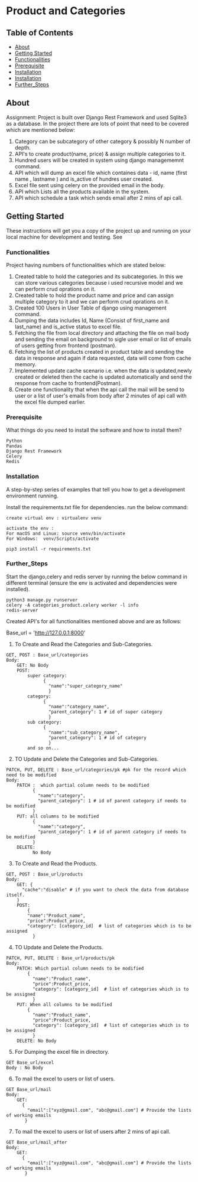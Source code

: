 # Product and Categories

## Table of Contents

- [About](#about)
- [Getting Started](#getting_started)
- [Functionalities](#Functionalities)
- [Prerequisite](#Prerequisite)
- [Installation](#Installation)
- [Installation](#Installation)
- [Further_Steps](#Further_Steps)


## About <a name = "about"></a>

Assignment:  Project is built over Django Rest Framework and used Sqlite3 as a database. In the project there are lots of point that need to be covered which are mentioned below:
1. Category can be subcategory of other category & possibly N number of depth.
2. API's to create product(name, price) & assign multiple categories to it.
3. Hundred users will be created in system using django managememnt command.
4. API which will dump an excel file which containes data - id, name (first name , lastname ) and is_active  of hundres user created.
5. Excel file sent using celery on the provided email in the body.
6. API which Lists all the products available in the system.
7. API which schedule a task which sends email after 2 mins of api call.


## Getting Started <a name = "getting_started"></a>

These instructions will get you a copy of the project up and running on your local machine for development and testing. See 

### Functionalities
Project having numbers of functionalities which are stated below:

1. Created table to hold the categories and its subcategories. In this we can store various categories because i used recursive model and we can perform crud oprations on it.
2. Created table to hold the product name and price and can assign multiple category to it and we can perform crud oprations on it.
3. Created 100 Users in User Table of django using management command.
4. Dumping the data includes Id, Name (Consist of first_name and last_name) and is_active status to excel file.
5. Fetching the file from local directory and attaching the file on mail body and sending the email on background to sigle user email or list of emails of users getting from frontend (postman).
6. Fetching the list of products created in product table and sending the data in response and again if data requested, data will come from cache memory.
7. Implemented update cache scenario i.e. when the data is updated,newly created or deleted then the cache is updated automatically and send the response from cache to frontend(Postman).
8. Create one functionality that when the api call the mail will be send to user or a list of user's emails from body after 2 minutes of api call with the excel file dumped earlier. 


### Prerequisite

What things do you need to install the software and how to install them?

```
Python
Pandas
Django Rest Framework
Celery
Redis
```

### Installation

A step-by-step series of examples that tell you how to get a development environment running.

Install the requirements.txt file for dependencies. run the below command: 
```
create virtual env : virtualenv venv

activate the env : 
For macOS and Linux: source venv/bin/activate
For Windows:  venv/Scripts/activate

pip3 install -r requirements.txt
```
### Further_Steps

Start the django,celery and redis server by running the below command in different terminal (ensure the env is activated and dependencies were installed).

```
python3 manage.py runserver
celery -A categories_product.celery worker -l info
redis-server
```
Created API's for all functionalities mentioned above and are as follows:

Base_url = 'http://127.0.0.1:8000'

1. To Create and Read the Categories and Sub-Categories.

```
GET, POST : Base_url/categories
Body:
    GET: No Body
    POST:
        super category:
              {
                "name":"super_category_name"
                }
        category:
              {
                "name":"category_name",
                "parent_category": 1 # id of super category
                }
        sub category:
              {
                "name":"sub_category_name",
                "parent_category": 1 # id of category
                }
        and so on...
```

2. TO Update and Delete the Categories and Sub-Categories.

```
PATCH, PUT, DELETE : Base_url/categories/pk #pk for the record which need to be modified
Body:
    PATCH :  which partial column needs to be modified
          {
            "name":"category",
            "parent_category": 1 # id of parent category if needs to be modified
          }
    PUT: all columns to be modified
          {
            "name":"category",  
            "parent_category": 1 # id of parent category if needs to be modified
          }
    DELETE:
          No Body

```

3. To Create and Read the Products.

```
GET, POST : Base_url/products
Body:
    GET: {
      "cache":"disable" # if you want to check the data from database itself.
    }
    POST: 
        {
        "name":"Product_name",
        "price":Product_price,
        "category": [category_id]  # list of categories which is to be assigned
          }
```

4. TO Update and Delete the Products.

```
PATCH, PUT, DELETE : Base_url/products/pk
Body: 
    PATCH: Which partial column needs to be modified
        {
          "name":"Product_name",
          "price":Product_price,
          "category": [category_id]  # list of categories which is to be assigned
          }
    PUT: When all columns to be modified
        {
          "name":"Product_name",
          "price":Product_price,
          "category": [category_id]  # list of categories which is to be assigned
          }
    DELETE: No Body
```

5. For Dumping the excel file in directory.
```
GET Base_url/excel
Body : No Body
```
6. To mail the excel to users or list of users.
```
GET Base_url/mail
Body:
    GET: 
      {
        "email":["xyz@gmail.com", "abc@gmail.com"] # Provide the lists of working emails 
       }

```
7. To mail the excel to users or list of users after 2 mins of api call.
```
GET Base_url/mail_after
Body:
    GET: 
      {
        "email":["xyz@gmail.com", "abc@gmail.com"] # Provide the lists of working emails 
       }
```